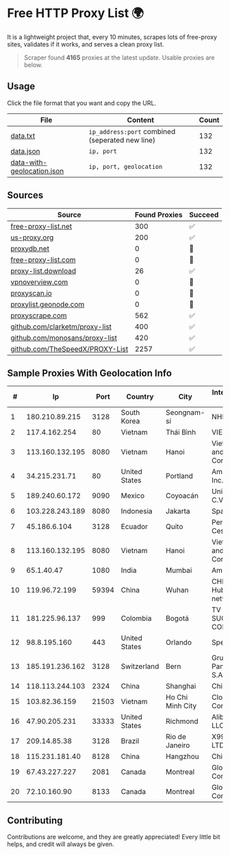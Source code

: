 
# Free HTTP Proxy List 🌍

It is a lightweight project that, every 10 minutes, scrapes lots of free-proxy sites, validates if it works, and serves a clean proxy list.


> Scraper found **4165** proxies at the latest update. Usable proxies are below.

## Usage

Click the file format that you want and copy the URL.


|File|Content|Count|
|----|-------|-----|
|[data.txt](https://raw.githubusercontent.com/themiralay/Proxy-List-World/master/data.txt)|`ip_address:port` combined (seperated new line)|132|
|[data.json](https://raw.githubusercontent.com/themiralay/Proxy-List-World/master/data.json)|`ip, port`|132|
|[data-with-geolocation.json](https://raw.githubusercontent.com/themiralay/Proxy-List-World/master/data-with-geolocation.json)|`ip, port, geolocation`|132|

## Sources

|Source|Found Proxies|Succeed|
|------|-------------|-------|
|[free-proxy-list.net](https://free-proxy-list.net)|300|✅|
|[us-proxy.org](https://www.us-proxy.org)|200|✅|
|[proxydb.net](http://proxydb.net)|0|🚫|
|[free-proxy-list.com](https://free-proxy-list.com/?page=&port=&type%5B%5D=http&type%5B%5D=https&up_time=0&search=Search)|0|🚫|
|[proxy-list.download](https://www.proxy-list.download/HTTP)|26|✅|
|[vpnoverview.com](https://vpnoverview.com/privacy/anonymous-browsing/free-proxy-servers)|0|🚫|
|[proxyscan.io](https://www.proxyscan.io)|0|🚫|
|[proxylist.geonode.com](https://proxylist.geonode.com/api/proxy-list?limit=300&page=1&sort_by=lastChecked&sort_type=desc&protocols=http,https)|0|🚫|
|[proxyscrape.com](https://api.proxyscrape.com/v2/?request=displayproxies&protocol=http&timeout=10000&country=all&ssl=all&anonymity=all)|562|✅|
|[github.com/clarketm/proxy-list](https://raw.githubusercontent.com/clarketm/proxy-list/master/proxy-list-raw.txt)|400|✅|
|[github.com/monosans/proxy-list](https://raw.githubusercontent.com/monosans/proxy-list/main/proxies/http.txt)|420|✅|
|[github.com/TheSpeedX/PROXY-List](https://raw.githubusercontent.com/TheSpeedX/PROXY-List/master/http.txt)|2257|✅|


## Sample Proxies With Geolocation Info

|#|Ip|Port|Country|City|Internet Service Provider|
|-|--|----|-------|----|-------------------------|
|1|180.210.89.215|3128|South Korea|Seongnam-si|NHNCLOUD|
|2|117.4.162.254|80|Vietnam|Thái Bình|VIETTEL|
|3|113.160.132.195|8080|Vietnam|Hanoi|VietNam Post and Telecom Corporation|
|4|34.215.231.71|80|United States|Portland|Amazon.com, Inc.|
|5|189.240.60.172|9090|Mexico|Coyoacán|Uninet S.A. de C.V.|
|6|103.228.243.189|8080|Indonesia|Jakarta|SpaceX Starlink|
|7|45.186.6.104|3128|Ecuador|Quito|Perez Tito Julio Cesar|
|8|113.160.132.195|8080|Vietnam|Hanoi|VietNam Post and Telecom Corporation|
|9|65.1.40.47|1080|India|Mumbai|Amazon.com|
|10|119.96.72.199|59394|China|Wuhan|CHINANET Hubei province network|
|11|181.225.96.137|999|Colombia|Bogotá|TV AZTECA SUCURSAL COLOMBIA|
|12|98.8.195.160|443|United States|Orlando|Spectrum|
|13|185.191.236.162|3128|Switzerland|Bern|Grupo Panaglobal 15 S.A|
|14|118.113.244.103|2324|China|Shanghai|Chinanet|
|15|103.82.36.159|21503|Vietnam|Ho Chi Minh City|Cloudfly Corporation|
|16|47.90.205.231|33333|United States|Richmond|Alibaba.com LLC|
|17|209.14.85.38|3128|Brazil|Rio de Janeiro|X99 INTERNET LTDA.|
|18|115.231.181.40|8128|China|Hangzhou|China Telecom|
|19|67.43.227.227|2081|Canada|Montreal|GloboTech Communications|
|20|72.10.160.90|8133|Canada|Montreal|GloboTech Communications|



## Contributing

Contributions are welcome, and they are greatly appreciated! Every
little bit helps, and credit will always be given.

